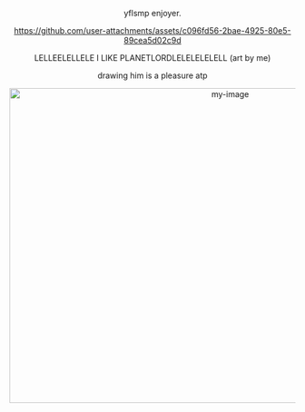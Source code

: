 <div align="center">

yflsmp enjoyer.



https://github.com/user-attachments/assets/c096fd56-2bae-4925-80e5-89cea5d02c9d

LELLEELELLELE I LIKE PLANETLORDLELELELELELL (art by me)

drawing him is a pleasure atp

<img width="762" height="555" alt="my-image" src="https://github.com/user-attachments/assets/fd4ca102-e902-445e-a3a9-695034e51a56" />

